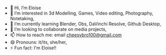 - 👋 Hi, I’m Eloise
- 👀 I’m interested in 3d Modelling, Games, Video editing, Photography, Notetaking, 
- 🌱 I’m currently learning Blender, Obs, DaVinchi Resolve, Github Desktop, 
- 💞️ I’m looking to collaborate on media projects, 
- 📫 How to reach me: email cheesybro100@gmail.com
- 😄 Pronouns: it/its, she/her, 
- ⚡ Fun fact: I'm Eloise!!

<!---
spunkygurle/spunkygurle is a ✨ special ✨ repository because its `README.md` (this file) appears on your GitHub profile.
You can click the Preview link to take a look at your changes.
--->
